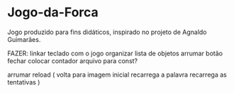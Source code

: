 # Jogo-da-Forca
Jogo produzido para fins didáticos, inspirado no projeto de Agnaldo Guimarães.

FAZER: 
linkar teclado com o jogo
organizar lista de objetos
arrumar botão fechar
colocar contador
arquivo para const?


arrumar reload (
volta para imagem inicial
recarrega a palavra
recarrega as tentativas
)